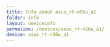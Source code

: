 ```yaml
---
title: Info about asus_rt-n56u_a1
folder: info
layout: deviceinfo
permalink: /devices/asus_rt-n56u_a1/
device: asus_rt-n56u_a1
---
```


